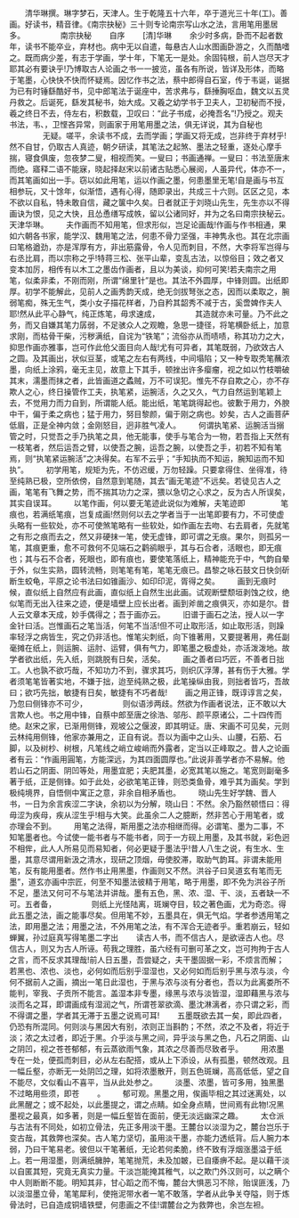 <!-- { "loadSidebar": true } -->
　　清华琳撰。琳字梦石，天津人。生于乾隆五十六年，卒于道光三十年(工)。善画。好读书，精音律。《南宗抉秘》三十则专论南宗写山水之法，言用笔用墨居多。
　　
　　南宗抉秘
　　自序
　　[清]华琳
　　余少时多病，卧而不起者数年，读书不能卒业，弃材也。病中无以自遣，每悬古人山水图画卧游之，久而酷嗜之。既而病少差，有志于学画，学十年，下笔无一是处。余固钝根，前人岂尽天才耶其必有要诀乎!乃博取古人论画之书一一披览，虽各有所说，皆详及形体，而略于笔墨，心快快不快而怀疑焉。因忆作书之法，蔡中郎得自石室，传于韦诞，诞据为已有时锤繇酷好书，见中郎笔法于诞座中，苦求弗与，繇捶胸呕血，魏文以五灵丹救之。后诞死，繇发其秘书，始大成。又羲之幼学书于卫夫人，卫初秘而不授，羲之终日不去，侍左右，积数载，卫叹曰：“此子书成，必掩吾名”!乃授之。观夫书法，韦、，卫悭吝异常，则画家于用笔用墨之法，俱无详说，其为自秘也
　　
　　无疑。嗟平，余读书不成，去而学画；学画又将无成，岂非终于弃材乎!然不自甘，仍取古人真迹，朝夕研读，其笔法之起煞、墨法之轻重，逐处心摩手揣，寝食俱废，忽夜梦二叟，相视而笑。一叟曰；书画通禅。一叟曰：书法至唐末而绝。寤释二语不能寐，晓起择赵宋以前诸古贴悉心展阅，人虽异代，体亦不一，而其笔画如出一手。窃以如此用笔，运以作画之墨，何患墨里无笔!自是画与书互相参玩，又十馀年，似渐悟，遇有心得，随即录出，共成三十六则。区区之见，本不欲以自私，特未敢自信，藏之箧中久矣。日者就正于刘晓山先生，先生亦以不得画诀为恨，见之大快，且怂恿缮写成帙，留以公诸同好，并为之名曰南宗抉秘云。天津华琳。
　　夫作画而不知用笔，但求形似，岂足论画哉!作画与作书相通，果如六朝各书家，能学汉、魏用笔之法，何患不骨力坚强，丰神隽永也。其在北宗画曰笔格遒劲，亦是浑厚有方，非出筋露骨，令人见而刺目，不然，大李将军岂得与右丞比肩，而以宗称之乎!特蒋三松、张平山辈，变乱古法，以惊俗目；效之者又变本加厉，相传有以木工之墨齿作画者，且以为美谈，抑何可笑!若夫南宗之用笔，似柔非柔，不刚而刚，所谓“绵里针”是也。其法不外圆厚，中锋则圆。出纸即厚。初学不能解此，见前人之画秀韵天成，绝无剑拔弩张之态，因而以柔取之，腕弱笔痴，殊无生气，类小女子描花样者，乃自矜其韶秀不减于古，奚啻婢作夫人耶!然从此平心静气，纯正炼笔，毋求速成，
　　
　　其造就亦未可量。乃不此之务，而又自嫌其笔力孱弱，不足骇众人之观瞻，急思一捷径，将笔横卧纸上，加意求刚，而枯骨干柴，污秽满纸，自诧为“铁笔”；流俗亦从而啧啧，称其功力之大，抑思作画亦雅事，岂可作此伧父面目向人哉!尤有可异者，其笔既弱，乃欲效古人之圆。及其画出，状似豆茎，或笔之左右有两线，中间塌陷；又一种专取秃笔蘸浓墨，向纸上涂鸦，毫无主见，故意上下其手，顿挫出许多瘿瘤，视之如以竹枝嚼破其末，濡墨而抹之者，此皆画道之蟊贼，万不可误犯。惟先不存自欺之心，亦不存欺人之心，终日操管作工夫，执笔紧，运腕活，久之又久，气力自然运到笔颖上去，不觉用力而力自到，所谓能人纸。能出纸，笔笔跳得起也。彼歉于用力，外腴中干，偏于柔之病也；猛于用力，努目黎颜，偏于刚之病也。妙矣，古人之画菩萨低眉，正是全神内敛；金刚怒目，迥非胜气凌人。
　　何谓执笔紧、运腕活当搦管之时，只觉吾之手乃执笔之具，他无能事，使手与笔合为一物，若吾指上天然有一枝笔者，然后运吾之臂，以使吾之腕，运吾之腕，以使吾之手，初若不知有笔焉，则“执笔紧运腕活”之决得矣。右军不云乎；“手知执而不知运，腕知运而不知执”。
　　初学用笔，规矩为先，不仿迟缓，万勿轻躁。只要拿得住、坐得准，待至纯熟已极，空所依傍，自然意到笔随，其去“画无笔迹”不远矣。若徒见古人之画，笔笔有飞舞之势，而不揣其功力之深，猥以急切之心求之，反为古人所误矣，其实自误耳。
　　以笔作画，何以要无笔迹此说似为难解，夫笔迹即
　　
　　笔痕也，若满纸笔痕，岂复成画!然则何以去之学者当于一出笔即要有力，不可使虚头略有一些软处，亦不可使煞笔略有一些软处，如作画左去吻、右去肩者，先就笔之有形之痕而去之，然又非硬抹一笔，使无虚锋，即可谓之无痕。果尔，则孤另一笔，其痕更重，愈不可救何不见端石之鹳鹆眼乎，其与石合者，活眼也，即无痕也；其与石不合者，死眼也，即有痕也，要使笔落纸上，精神能充于中，气韵自晕于外，似生实熟，圆转流畅，则笔笔有笔，笔笔无痕已。昌黎之咏石鼓文日快剑斫断生蛟龟，平原之论书法曰如锥画沙、如印印泥，胥得之矣。
　　画到无痕时候，直似纸上自然应有此画，直似纸上自然生出此画。试观断壁颓垣剥蚀之纹，绝似笔而无出入往来之迹，便是墙壁上应长出者。画到斧凿之痕俱灭，亦如是尔。昔人云文章本天成，妙手偶得之；吾于画亦云。
　　旧谱于画石之法，授人以一字金针曰活。岂惟画石之笔当活，何笔不当活!但不可止取形活，如止取形活，则躁率轻浮之病皆生，究之仍非活也。惟笔尖刺纸，向下锥著用，又要提著用，弗任副毫摊在纸上，则运腕、运肘、运臂，俱有气力，即笔墨之极虚处，亦活泼泼地。故学者欲出纸，先入纸，则跳脱有日矣，活矣。
　　画之善者曰巧匠，不善者日拙工。人也孰不欲巧哉，不知功力不到，骤求其巧，则织仄浮薄，甚有伤于大雅。学者须笔笔皆著实地，不嫌于拙，迨至纯熟之极，此笔操纵由我，则拙者皆巧，吾故曰；欲巧先拙，敏捷有日矣，敏捷有不巧者哉!
　　画之用正锋，既谆谆言之矣，乃忽曰侧锋亦不可少，
　　
　　则似语涉两歧。然欲为作画者说法，正不敢以大言欺人也。书之用中锋，自蔡中郎至唐之徐浩、邬彤、颜平原诸公，二十四传而绝。赵宋之家，已渐用侧锋，观坡公之偃波，即其明证。唐、宋画不可见矣，元则云林纯用侧锋，他家亦兼用之，正自有说。吾以为画中之山头、山腰，石筋、石脚，以及树杪、树根，凡笔线之峭立峻峭而外露者，定当以正峰取之。昔人之论画者有云：“作画用圓笔，方能深远，为其四面圆厚也。”此说非善学者亦不易解。他若山石之阴面、阴凹等处，用墨宜肥；夫肥其墨，必宽其笔以施之。笔宽则副毫多著于纸，正是侧锋。如于此处，必欲笔笔正锋，则恐类鱼骨，难乎其为画矣。学到极纯境界，自悟侧中寓正之意，非余自相矛盾也。
　　晓山先生好学魏、晋人书，一日为余言疾涩二字诀，余初以为分解，晓山日：不然。余乃豁然顿悟曰：得毋涩为疾母，疾从涩生乎!相与大笑。此虽余二人之臆断，然非苦心于用笔者，或亦理会不到。
　　用笔之法得，斯用墨之法亦相继而得。必谓笔、墨为二事，不知笔墨者也。今试使一能书者与不能书者，同于一方砚上用墨，及其书就，彩色迥不相侔，此人人所易见而易知者，何必更疑于墨法乎!昔人八生之说，有生水、生墨，其意尽谓用新汲之清水，现研之顶烟，毋使胶滞，取助气韵耳。非谓未能用笔，反有能用墨者。然作书止用黑墨，作画则又不然。洪谷子曰吴道玄有笔而无墨”，道玄亦画中宗匠，何至不知墨法彼精于用笔，略于用墨，即不免为洪谷子所不足，墨法又何可不与笔法并讲哉。墨有五色，黑、浓、湿、干、淡，五者缺一不可。五者备，
　　
　　则纸上光怪陆离，斑斓夺目，较之著色画，尤为奇恣。得此五墨之法，画之能事尽矣。但用笔不妙，五墨具在，俱无气焰。学者参透用笔之法，即用墨之法；用墨之法，不外用笔之法，有不浑合无迹者乎。重若崩云，轻如蝉翼，孙过庭真写得笔墨二字出
　　读古人书，而不信古人，是欲诬古人也。尽信古人，则又为古人所诬。苟我之理胜，虽六经有可删可革之文，岂可拘拘于古人之言，而不反求其理哉!前人日五墨，吾尝疑之，夫干墨固据一彩，不烦言而解；若黑也、浓也、淡也，必何如而后别乎湿湿也，又必何如而后别乎黑与浓与淡，今何不据前人之画，摘出一笔日此湿也，于黑与浓与淡有分者也，吾以为此离娄所不能判，宰我、子贡所不能言。盖湿本非专墨，缘黑与浓与淡皆湿，湿即藉黑与浓与淡而名之耳，即谓画成有湿润之气，所谓苍翠欲滴、墨沈淋漓者，亦只谓之彩，而不得谓之墨，学者其无滞于五墨之说焉可耳!
　　五墨既欲去其一矣，即此四者，仍恐有所混同。何则淡与黑因大有别，浓则正当斟酌；不然，浓之不及者，将近于淡；浓之太过者，即近于黑。介乎淡与黑之间，异乎淡与黑之色，凡石之阴面、山之阴凹，视之苍苍郁郁，有云蒸欲雨气象，其浓之尽善而尽致者乎。
　　用浓墨专在一处，便孤而刺目，必从左右配搭，或从上下添设，从有孤墨，顿然改观。且一幅丘壑，亦断无一处阴凹之理，如将浓墨散开，则五色斑斓，高高低低，望之自不能尽，文似看山不喜平，当从此处参之。
　　淡墨、浓墨，皆可多用，独黑墨不过略用些须，即苍
　　。
　　郁可观。黑墨之用，俟画毕相之其过迷离处，以此黑醒之；或不起处，以此墨提之，谓之点睛。如全身点睛，世间焉有此物!况黑墨视之最真，如多著，则是一幅丘壑皆在面前，便无淡远幽深之趣。
　　太仓派与古法有不同处，如初立骨法，先正多用淡干墨。王麓台以淡湿为之，麓台岂乐于变古哉，其救弊也深矣。古人笔力坚切，虽用淡干墨，亦能力透纸背。后人腕力本弱，乃曰干笔易老。彼但以干笔著纸，无论若何柔脆，终不致有浮烟涨墨溢于纸上。若一用湿墨，则满纸臃肿，笔笔抛荒，未及加皴，已自痿痹不起。是以藉干淡以自匿其短，究竟无真实力量。干淡岂能掩其稚气，以之欺门外汉则可，以之瞒个中人则断断不能。明知其非，甘心蹈之而不悔，麓台大惧恶习不除，贻误匪浅，乃以淡湿墨立骨，笔笔犀利，使拖泥带水者一笔不敢落，学者从此争关夺隘，则于炼骨法时，已自造成铜墙铁壁，何患画之不佳!谓麓台之为救弊也，余岂左袒。
